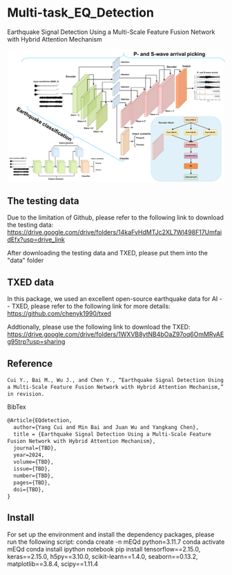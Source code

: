 # Multi-task_EQ_Detection
Earthquake Signal Detection Using a Multi-Scale Feature Fusion Network with Hybrid Attention Mechanism

![Network architecture](figs/Network.png)

## The testing data
Due to the limitation of Github, please refer to the following link to download the testing data:  https://drive.google.com/drive/folders/14kaFvHdMTJc2XL7Wl498F17UmfaidEfx?usp=drive_link

After downloading the testing data and TXED, please put them into the "data" folder

## TXED data
In this package, we used an excellent open-source earthquake data for AI -- TXED, please refer to the following link for more details: https://github.com/chenyk1990/txed 

Addtionally, please use the following link to download the TXED: https://drive.google.com/drive/folders/1WXVB8ytNB4bOaZ97oq6OmMRyAEg95trp?usp=sharing

## Reference
    Cui Y., Bai M., Wu J., and Chen Y., “Earthquake Signal Detection Using a Multi-Scale Feature Fusion Network with Hybrid Attention Mechanism,” in revision.

BibTex

    @Article{EQdetection,
      author={Yang Cui and Min Bai and Juan Wu and Yangkang Chen},
      title = {Earthquake Signal Detection Using a Multi-Scale Feature Fusion Network with Hybrid Attention Mechanism},
      journal={TBD},
      year=2024,
      volume={TBD},
      issue={TBD},
      number={TBD},
      pages={TBD},
      doi={TBD},
    }

## Install 
For set up the environment and install the dependency packages, please run the following script:
    conda create -n mEQd python=3.11.7
    conda activate mEQd
    conda install ipython notebook
    pip install tensorflow==2.15.0, keras==2.15.0, h5py==3.10.0, scikit-learn==1.4.0, seaborn==0.13.2, matplotlib==3.8.4, scipy==1.11.4
